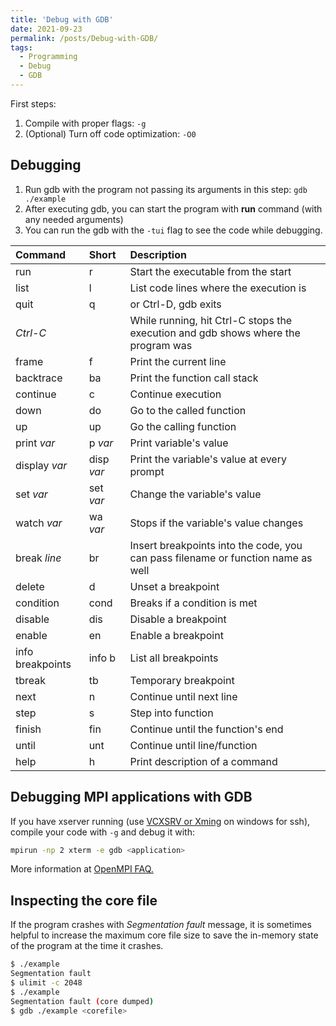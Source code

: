 ```yaml
---
title: 'Debug with GDB'
date: 2021-09-23
permalink: /posts/Debug-with-GDB/
tags:
  - Programming
  - Debug
  - GDB
---
```


First steps:

1. Compile with proper flags: `-g`
2. (Optional) Turn off code optimization: `-O0`

## Debugging

1. Run gdb with the program not passing its arguments in this step: `gdb ./example`
2. After executing gdb, you can start the program with **run** command (with any needed arguments)
3. You can run the gdb with the `-tui` flag to see the code while debugging.

| Command          | Short      | Description                                                                       |
| :--------------- | :--------- | :-------------------------------------------------------------------------------- |
| run              | r          | Start the executable from the start                                               |
| list             | l          | List code lines where the execution is                                            |
| quit             | q          | or Ctrl-D, gdb exits                                                              |
| _Ctrl-C_         |            | While running, hit Ctrl-C stops the execution and gdb shows where the program was |
| frame            | f          | Print the current line                                                            |
| backtrace        | ba         | Print the function call stack                                                     |
| continue         | c          | Continue execution                                                                |
| down             | do         | Go to the called function                                                         |
| up               | up         | Go the calling function                                                           |
| print _var_      | p _var_    | Print variable's value                                                            |
| display _var_    | disp _var_ | Print the variable's value at every prompt                                        |
| set _var_        | set _var_  | Change the variable's value                                                       |
| watch _var_      | wa _var_   | Stops if the variable's value changes                                             |
| break _line_     | br         | Insert breakpoints into the code, you can pass filename or function name as well  |
| delete           | d          | Unset a breakpoint                                                                |
| condition        | cond       | Breaks if a condition is met                                                      |
| disable          | dis        | Disable a breakpoint                                                              |
| enable           | en         | Enable a breakpoint                                                               |
| info breakpoints | info b     | List all breakpoints                                                              |
| tbreak           | tb         | Temporary breakpoint                                                              |
| next             | n          | Continue until next line                                                          |
| step             | s          | Step into function                                                                |
| finish           | fin        | Continue until the function's end                                                 |
| until            | unt        | Continue until line/function                                                      |
| help             | h          | Print description of a command                                                    |

## Debugging MPI applications with GDB

If you have xserver running (use [VCXSRV or Xming](https://github.com/amirsojoodi/Manuals-and-Tutorials/blob/master/Windows/GitBash/README.md) on windows for ssh), compile your code with `-g` and debug it with:

```bash
mpirun -np 2 xterm -e gdb <application>
```

More information at [OpenMPI FAQ.](https://www.open-mpi.org/faq/?category=debugging)

## Inspecting the core file

If the program crashes with _Segmentation fault_ message, it is sometimes helpful to
increase the maximum core file size to save the in-memory state of the program at the time it crashes.

```bash
$ ./example
Segmentation fault
$ ulimit -c 2048
$ ./example
Segmentation fault (core dumped)
$ gdb ./example <corefile>
```
